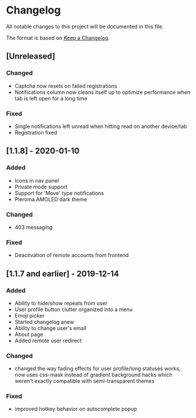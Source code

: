 # Changelog
All notable changes to this project will be documented in this file.

The format is based on [Keep a Changelog](https://keepachangelog.com/en/1.0.0/).

## [Unreleased]
### Changed
- Captcha now resets on failed registrations
- Notifications column now cleans itself up to optimize performance when tab is left open for a long time
### Fixed
- Single notifications left unread when hitting read on another device/tab
- Registration fixed

## [1.1.8] - 2020-01-10
### Added
- Icons in nav panel
- Private mode support
- Support for 'Move' type notifications
- Pleroma AMOLED dark theme
### Changed
- 403 messaging
### Fixed
- Deactivation of remote accounts from frontend

## [1.1.7 and earlier] - 2019-12-14
### Added
- Ability to hide/show repeats from user
- User profile button clutter organized into a menu
- Emoji picker
- Started changelog anew
- Ability to change user's email
- About page
- Added remote user redirect
### Changed
- changed the way fading effects for user profile/long statuses works, now uses css-mask instead of gradient background hacks which weren't exactly compatible with semi-transparent themes
### Fixed
- improved hotkey behavior on autocomplete popup
